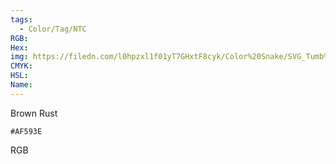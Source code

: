 ```yaml
---
tags:
  - Color/Tag/NTC
RGB:
Hex:
img: https://filedn.com/l0hpzxl1f01yT7GHxtF8cyk/Color%20Snake/SVG_Tumb%20Mass%20No%20Name/AF593E.svg
CMYK:
HSL:
Name:
---
```

Brown Rust
```palette
#AF593E
```
RGB
